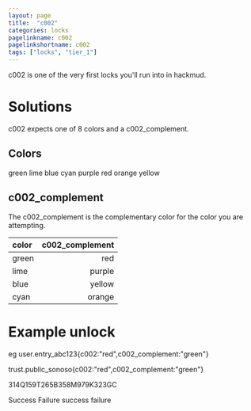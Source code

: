 ```yaml
---
layout: page
title:  "c002"
categories: locks
pagelinkname: c002
pagelinkshortname: c002
tags: ["locks", "tier_1"]
---
```


c002 is one of the very first locks you'll run into in hackmud.

# Solutions

c002 expects one of 8 colors and a c002_complement.

## Colors
green
lime
blue
cyan
purple
red
orange
yellow

## c002_complement

The c002_complement is the complementary color for the color you are attempting.

|color | c002_complement|
|:--- | ---:|
|green	|red|
|lime	|purple|
|blue	|yellow|
|cyan	|orange|

# Example unlock

eg user.entry_abc123{c002:"red",c002_complement:"green"}

trust.public_sonoso{c002:"red",c002_complement:"green"}

314Q159T265B358M979K323GC

Success Failure success failure